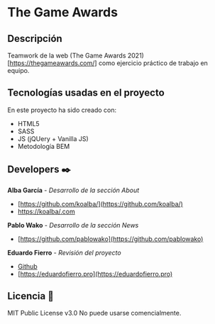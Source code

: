 # The Game Awards
## Descripción
Teamwork de la web (The Game Awards 2021)[https://thegameawards.com/] como ejercicio práctico de trabajo en equipo.
## Tecnologías usadas en el proyecto
En este proyecto ha sido creado con:
* HTML5
* SASS
* JS (jQUery + Vanilla JS)
* Metodología BEM

## Developers ✒️
**Alba García** - *Desarrollo de la sección About*
* [https://github.com/koalba/](https://github.com/koalba/)
* [https://koalba/.com](https://koalba/.com)

**Pablo Wako** - *Desarrollo de la sección News*
* [https://github.com/pablowako](https://github.com/pablowako)

<!-- 
**Sergiomo GM** - *Documentación y trabajo inicial*
* [https://github.com/sergiomogm](https://github.com/sergiomogm)
-->

**Eduardo Fierro** - *Revisión del proyecto*
* [Github](https://github.com/eduardofierropro)
* [https://eduardofierro.pro](https://eduardofierro.pro)

## Licencia 📄
MIT Public License v3.0
No puede usarse comencialmente.

